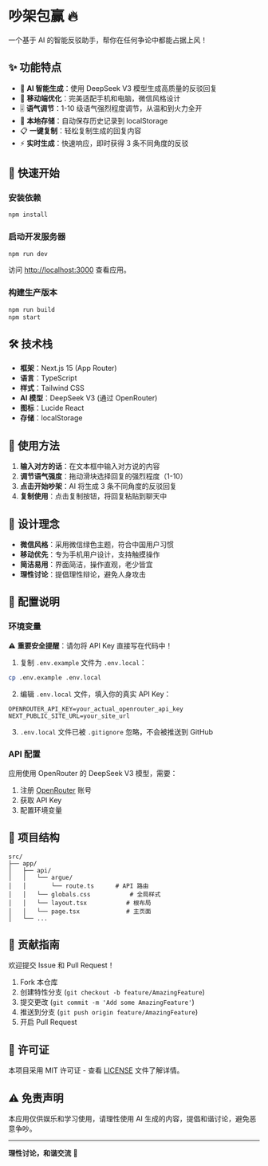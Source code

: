# 吵架包赢 🔥

一个基于 AI 的智能反驳助手，帮你在任何争论中都能占据上风！

## ✨ 功能特点

- 🤖 **AI 智能生成**：使用 DeepSeek V3 模型生成高质量的反驳回复
- 📱 **移动端优化**：完美适配手机和电脑，微信风格设计
- 🎚️ **语气调节**：1-10 级语气强烈程度调节，从温和到火力全开
- 💾 **本地存储**：自动保存历史记录到 localStorage
- 📋 **一键复制**：轻松复制生成的回复内容
- ⚡ **实时生成**：快速响应，即时获得 3 条不同角度的反驳

## 🚀 快速开始

### 安装依赖

```bash
npm install
```

### 启动开发服务器

```bash
npm run dev
```

访问 [http://localhost:3000](http://localhost:3000) 查看应用。

### 构建生产版本

```bash
npm run build
npm start
```

## 🛠️ 技术栈

- **框架**：Next.js 15 (App Router)
- **语言**：TypeScript
- **样式**：Tailwind CSS
- **AI 模型**：DeepSeek V3 (通过 OpenRouter)
- **图标**：Lucide React
- **存储**：localStorage

## 📱 使用方法

1. **输入对方的话**：在文本框中输入对方说的内容
2. **调节语气强度**：拖动滑块选择回复的强烈程度（1-10）
3. **点击开始吵架**：AI 将生成 3 条不同角度的反驳回复
4. **复制使用**：点击复制按钮，将回复粘贴到聊天中

## 🎨 设计理念

- **微信风格**：采用微信绿色主题，符合中国用户习惯
- **移动优先**：专为手机用户设计，支持触摸操作
- **简洁易用**：界面简洁，操作直观，老少皆宜
- **理性讨论**：提倡理性辩论，避免人身攻击

## 🔧 配置说明

### 环境变量

⚠️ **重要安全提醒**：请勿将 API Key 直接写在代码中！

1. 复制 `.env.example` 文件为 `.env.local`：
```bash
cp .env.example .env.local
```

2. 编辑 `.env.local` 文件，填入你的真实 API Key：
```env
OPENROUTER_API_KEY=your_actual_openrouter_api_key
NEXT_PUBLIC_SITE_URL=your_site_url
```

3. `.env.local` 文件已被 `.gitignore` 忽略，不会被推送到 GitHub

### API 配置

应用使用 OpenRouter 的 DeepSeek V3 模型，需要：

1. 注册 [OpenRouter](https://openrouter.ai) 账号
2. 获取 API Key
3. 配置环境变量

## 📂 项目结构

```
src/
├── app/
│   ├── api/
│   │   └── argue/
│   │       └── route.ts      # API 路由
│   │   └── globals.css           # 全局样式
│   │   └── layout.tsx           # 根布局
│   │   └── page.tsx             # 主页面
│   └── ...
```

## 🤝 贡献指南

欢迎提交 Issue 和 Pull Request！

1. Fork 本仓库
2. 创建特性分支 (`git checkout -b feature/AmazingFeature`)
3. 提交更改 (`git commit -m 'Add some AmazingFeature'`)
4. 推送到分支 (`git push origin feature/AmazingFeature`)
5. 开启 Pull Request

## 📄 许可证

本项目采用 MIT 许可证 - 查看 [LICENSE](LICENSE) 文件了解详情。

## ⚠️ 免责声明

本应用仅供娱乐和学习使用，请理性使用 AI 生成的内容，提倡和谐讨论，避免恶意争吵。

---

**理性讨论，和谐交流** 💚
